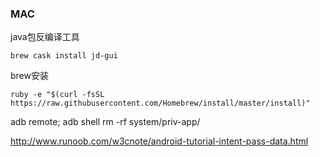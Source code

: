 ### MAC

java包反编译工具

    brew cask install jd-gui

brew安装

    ruby -e "$(curl -fsSL https://raw.githubusercontent.com/Homebrew/install/master/install)"

adb remote; adb shell rm -rf system/priv-app/

http://www.runoob.com/w3cnote/android-tutorial-intent-pass-data.html
